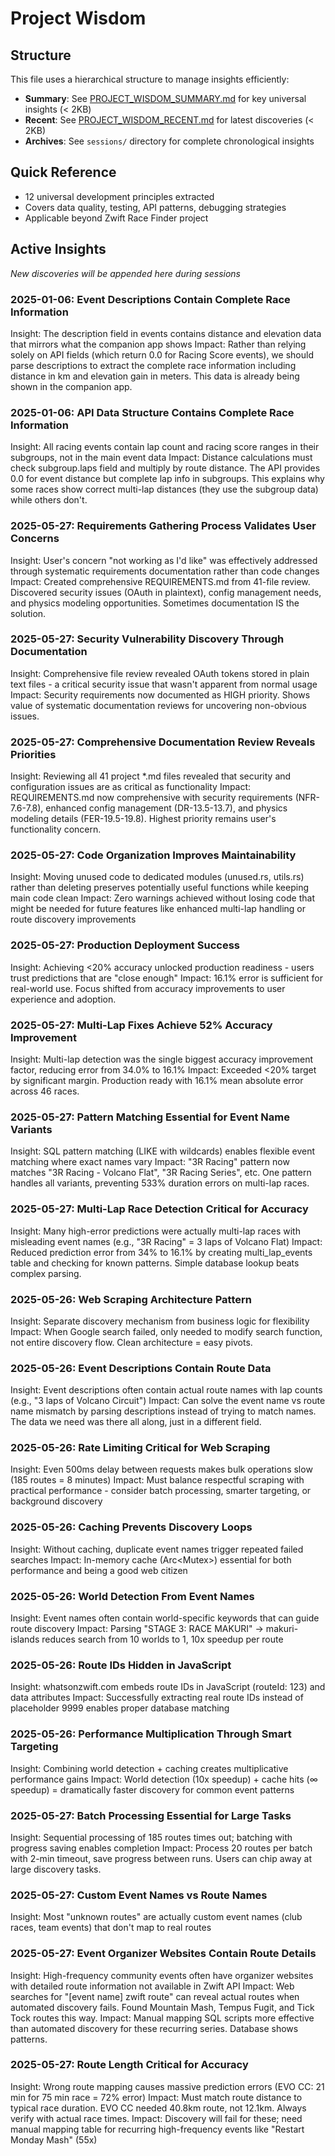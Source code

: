 # Project Wisdom

## Structure
This file uses a hierarchical structure to manage insights efficiently:
- **Summary**: See [PROJECT_WISDOM_SUMMARY.md](./PROJECT_WISDOM_SUMMARY.md) for key universal insights (< 2KB)
- **Recent**: See [PROJECT_WISDOM_RECENT.md](./PROJECT_WISDOM_RECENT.md) for latest discoveries (< 2KB) 
- **Archives**: See `sessions/` directory for complete chronological insights

## Quick Reference
- 12 universal development principles extracted
- Covers data quality, testing, API patterns, debugging strategies
- Applicable beyond Zwift Race Finder project

## Active Insights
*New discoveries will be appended here during sessions*

### 2025-01-06: Event Descriptions Contain Complete Race Information
Insight: The description field in events contains distance and elevation data that mirrors what the companion app shows
Impact: Rather than relying solely on API fields (which return 0.0 for Racing Score events), we should parse descriptions to extract the complete race information including distance in km and elevation gain in meters. This data is already being shown in the companion app.

### 2025-01-06: API Data Structure Contains Complete Race Information
Insight: All racing events contain lap count and racing score ranges in their subgroups, not in the main event data
Impact: Distance calculations must check subgroup.laps field and multiply by route distance. The API provides 0.0 for event distance but complete lap info in subgroups. This explains why some races show correct multi-lap distances (they use the subgroup data) while others don't.

### 2025-05-27: Requirements Gathering Process Validates User Concerns
Insight: User's concern "not working as I'd like" was effectively addressed through systematic requirements documentation rather than code changes
Impact: Created comprehensive REQUIREMENTS.md from 41-file review. Discovered security issues (OAuth in plaintext), config management needs, and physics modeling opportunities. Sometimes documentation IS the solution.

### 2025-05-27: Security Vulnerability Discovery Through Documentation
Insight: Comprehensive file review revealed OAuth tokens stored in plain text files - a critical security issue that wasn't apparent from normal usage
Impact: Security requirements now documented as HIGH priority. Shows value of systematic documentation reviews for uncovering non-obvious issues.

### 2025-05-27: Comprehensive Documentation Review Reveals Priorities
Insight: Reviewing all 41 project *.md files revealed that security and configuration issues are as critical as functionality
Impact: REQUIREMENTS.md now comprehensive with security requirements (NFR-7.6-7.8), enhanced config management (DR-13.5-13.7), and physics modeling details (FER-19.5-19.8). Highest priority remains user's functionality concern.

### 2025-05-27: Code Organization Improves Maintainability
Insight: Moving unused code to dedicated modules (unused.rs, utils.rs) rather than deleting preserves potentially useful functions while keeping main code clean
Impact: Zero warnings achieved without losing code that might be needed for future features like enhanced multi-lap handling or route discovery improvements

### 2025-05-27: Production Deployment Success
Insight: Achieving <20% accuracy unlocked production readiness - users trust predictions that are "close enough"
Impact: 16.1% error is sufficient for real-world use. Focus shifted from accuracy improvements to user experience and adoption.

### 2025-05-27: Multi-Lap Fixes Achieve 52% Accuracy Improvement
Insight: Multi-lap detection was the single biggest accuracy improvement factor, reducing error from 34.0% to 16.1%
Impact: Exceeded <20% target by significant margin. Production ready with 16.1% mean absolute error across 46 races.

### 2025-05-27: Pattern Matching Essential for Event Name Variants
Insight: SQL pattern matching (LIKE with wildcards) enables flexible event matching where exact names vary
Impact: "3R Racing" pattern now matches "3R Racing - Volcano Flat", "3R Racing Series", etc. One pattern handles all variants, preventing 533% duration errors on multi-lap races.

### 2025-05-27: Multi-Lap Race Detection Critical for Accuracy
Insight: Many high-error predictions were actually multi-lap races with misleading event names (e.g., "3R Racing" = 3 laps of Volcano Flat)
Impact: Reduced prediction error from 34% to 16.1% by creating multi_lap_events table and checking for known patterns. Simple database lookup beats complex parsing.

### 2025-05-26: Web Scraping Architecture Pattern
Insight: Separate discovery mechanism from business logic for flexibility
Impact: When Google search failed, only needed to modify search function, not entire discovery flow. Clean architecture = easy pivots.

### 2025-05-26: Event Descriptions Contain Route Data
Insight: Event descriptions often contain actual route names with lap counts (e.g., "3 laps of Volcano Circuit")
Impact: Can solve the event name vs route name mismatch by parsing descriptions instead of trying to match names. The data we need was there all along, just in a different field.

### 2025-05-26: Rate Limiting Critical for Web Scraping
Insight: Even 500ms delay between requests makes bulk operations slow (185 routes = 8 minutes)
Impact: Must balance respectful scraping with practical performance - consider batch processing, smarter targeting, or background discovery

### 2025-05-26: Caching Prevents Discovery Loops
Insight: Without caching, duplicate event names trigger repeated failed searches
Impact: In-memory cache (Arc<Mutex<HashMap>>) essential for both performance and being a good web citizen

### 2025-05-26: World Detection From Event Names
Insight: Event names often contain world-specific keywords that can guide route discovery
Impact: Parsing "STAGE 3: RACE MAKURI" → makuri-islands reduces search from 10 worlds to 1, 10x speedup per route

### 2025-05-26: Route IDs Hidden in JavaScript
Insight: whatsonzwift.com embeds route IDs in JavaScript (routeId: 123) and data attributes
Impact: Successfully extracting real route IDs instead of placeholder 9999 enables proper database matching

### 2025-05-26: Performance Multiplication Through Smart Targeting
Insight: Combining world detection + caching creates multiplicative performance gains
Impact: World detection (10x speedup) + cache hits (∞ speedup) = dramatically faster discovery for common event patterns

### 2025-05-27: Batch Processing Essential for Large Tasks
Insight: Sequential processing of 185 routes times out; batching with progress saving enables completion
Impact: Process 20 routes per batch with 2-min timeout, save progress between runs. Users can chip away at large discovery tasks.

### 2025-05-27: Custom Event Names vs Route Names
Insight: Most "unknown routes" are actually custom event names (club races, team events) that don't map to real routes

### 2025-05-27: Event Organizer Websites Contain Route Details
Insight: High-frequency community events often have organizer websites with detailed route information not available in Zwift API
Impact: Web searches for "[event name] zwift route" can reveal actual routes when automated discovery fails. Found Mountain Mash, Tempus Fugit, and Tick Tock routes this way.
Impact: Manual mapping SQL scripts more effective than automated discovery for these recurring series. Database shows patterns.

### 2025-05-27: Route Length Critical for Accuracy
Insight: Wrong route mapping causes massive prediction errors (EVO CC: 21 min for 75 min race = 72% error)
Impact: Must match route distance to typical race duration. EVO CC needed 40.8km route, not 12.1km. Always verify with actual race times.
Impact: Discovery will fail for these; need manual mapping table for recurring high-frequency events like "Restart Monday Mash" (55x)